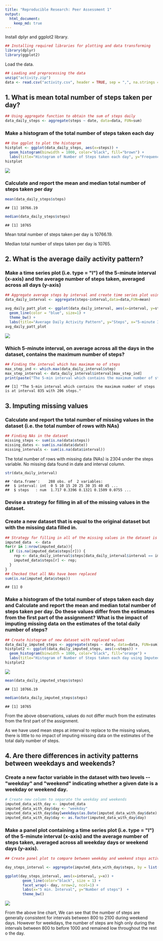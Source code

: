 ```yaml
---
title: "Reproducible Research: Peer Assessment 1"
output: 
  html_document:
    keep_md: true
---
```


Install dplyr and ggplot2 library.


```r
## Installing required libraries for plotting and data transforming
library(dplyr)
library(ggplot2)
```

Load the data.


```r
## Loading and preprocessing the data
unzip("activity.zip")
data <- read.csv("activity.csv", header = TRUE, sep = ",", na.strings = "NA")
```

## 1. What is mean total number of steps taken per day?


```r
## Using aggregate function to obtain the sum of steps daily
data_daily_steps <- aggregate(steps ~ date, data=data, FUN=sum)
```

### Make a histogram of the total number of steps taken each day


```r
## Use ggplot to plot the histogram
histplot <- ggplot(data_daily_steps, aes(x=steps)) + 
  geom_histogram(binwidth = 1000, color="black", fill="brown") + 
  labs(title="Histogram of Number of Steps taken each day", y="Frequency", x="Daily Steps") 
histplot
```

![](PA1_template_files/figure-html/unnamed-chunk-4-1.png)<!-- -->

### Calculate and report the mean and median total number of steps taken per day


```r
mean(data_daily_steps$steps)
```

```
## [1] 10766.19
```

```r
median(data_daily_steps$steps)
```

```
## [1] 10765
```
  Mean total number of steps taken per day is 10766.19.
  
  Median total number of steps taken per day is 10765.
  
  
## 2. What is the average daily activity pattern?

### Make a time series plot (i.e. type = "l") of the 5-minute interval (x-axis) and the average number of steps taken, averaged across all days (y-axis)


```r
## Aggregate average steps by interval and create time series plot using line chart 
data_daily_interval <- aggregate(steps~interval,data=data,FUN=mean)

avg_daily_patt_plot <- ggplot(data_daily_interval, aes(x=interval, y=steps)) + 
  geom_line(color = "blue", size=1) + 
  theme_bw() +
  labs(title="Average Daily Activity Pattern", y="Steps", x="5-minute Interval") 
avg_daily_patt_plot
```

![](PA1_template_files/figure-html/unnamed-chunk-6-1.png)<!-- -->

### Which 5-minute interval, on average across all the days in the dataset, contains the maximum number of steps?

```r
## Finding the interval which has maximum no of steps
max_step_ind <- which.max(data_daily_interval$step)
max_step_interval <- data_daily_interval$interval[max_step_ind]
print(paste("The 5-min interval which contains the maximum number of steps is at interval", max_step_interval, "with", round(max(data_daily_interval$step),digits = 0), "steps." ))
```

```
## [1] "The 5-min interval which contains the maximum number of steps is at interval 835 with 206 steps."
```



## 3. Imputing missing values

### Calculate and report the total number of missing values in the dataset (i.e. the total number of rows with NAs)


```r
## Finding NAs in the dataset
missing_steps <- sum(is.na(data$steps))
missing_dates <- sum(is.na(data$date))
missing_intervals <- sum(is.na(data$interval))
```
The total number of rows with missing data (NAs) is 2304 under the steps variable. No missing data found in date and interval column.



```r
str(data_daily_interval)
```

```
## 'data.frame':	288 obs. of  2 variables:
##  $ interval: int  0 5 10 15 20 25 30 35 40 45 ...
##  $ steps   : num  1.717 0.3396 0.1321 0.1509 0.0755 ...
```
### Devise a strategy for filling in all of the missing values in the dataset.
### Create a new dataset that is equal to the original dataset but with the missing data filled in.


```r
## Strategy for filling in all of the missing values in the dataset is to use the mean steps at each interval to replace the missing data
imputed_data  <- data
for(r in 1:nrow(imputed_data)){
  if (is.na(imputed_data$steps[r])) {
    rep <- data_daily_interval$steps[data_daily_interval$interval == imputed_data$interval[r]];
    imputed_data$steps[r] <- rep;
  }
}
## Checked that all NAs have been replaced
sum(is.na(imputed_data$steps))
```

```
## [1] 0
```

### Make a histogram of the total number of steps taken each day and Calculate and report the mean and median total number of steps taken per day. Do these values differ from the estimates from the first part of the assignment? What is the impact of imputing missing data on the estimates of the total daily number of steps?


```r
## Create histogram of new dataset with replaced values
data_daily_imputed_steps <- aggregate(steps ~ date, data=data, FUN=sum)
histplot2 <- ggplot(data_daily_imputed_steps, aes(x=steps)) + 
  geom_histogram(binwidth = 1000, color="black", fill="orange") + 
  labs(title="Histogram of Number of Steps taken each day using Imputed Data", y="Frequency", x="Daily Steps") 
histplot2
```

![](PA1_template_files/figure-html/unnamed-chunk-11-1.png)<!-- -->


```r
mean(data_daily_imputed_steps$steps)
```

```
## [1] 10766.19
```

```r
median(data_daily_imputed_steps$steps)
```

```
## [1] 10765
```
From the above observations, values do not differ much from the estimates from the first part of the assignment.

As we have used mean steps at interval to replace to the missing values, there is little to no impact of imputing missing data on the estimates of the total daily number of steps.

## 4. Are there differences in activity patterns between weekdays and weekends?

### Create a new factor variable in the dataset with two levels -- "weekday" and "weekend" indicating whether a given date is a weekday or weekend day.


```r
# Create new column to separate the weekday and weekends
imputed_data_with_day <- imputed_data
imputed_data_with_day$day <- "weekday"
imputed_data_with_day$day[weekdays(as.Date(imputed_data_with_day$date), abb=T) %in% c("Sat","Sun")] <- "weekend"
imputed_data_with_day$day <- as.factor(imputed_data_with_day$day)
```


### Make a panel plot containing a time series plot (i.e. type = "l") of the 5-minute interval (x-axis) and the average number of steps taken, averaged across all weekday days or weekend days (y-axis). 


```r
## Create panel plot to compare between weekday and weekend steps activity

day_steps_interval <- aggregate(imputed_data_with_day$steps, by = list(interval = imputed_data_with_day$interval,day =imputed_data_with_day$day), FUN=mean)

ggplot(day_steps_interval, aes(x=interval, y=x)) + 
        geom_line(color="black", size = 1) + 
        facet_wrap(~ day, nrow=2, ncol=1) +
        labs(x="5 min. Interval", y="Number of steps")  +
        theme_bw()
```

![](PA1_template_files/figure-html/unnamed-chunk-14-1.png)<!-- -->

From the above line chart, We can see that the number of steps are generally consistent for intervals between 800 to 2100 during weekend days. However for weekdays, the number of steps are high only during the intervals between 800 to before 1000 and remained low throughout the rest o the day.

